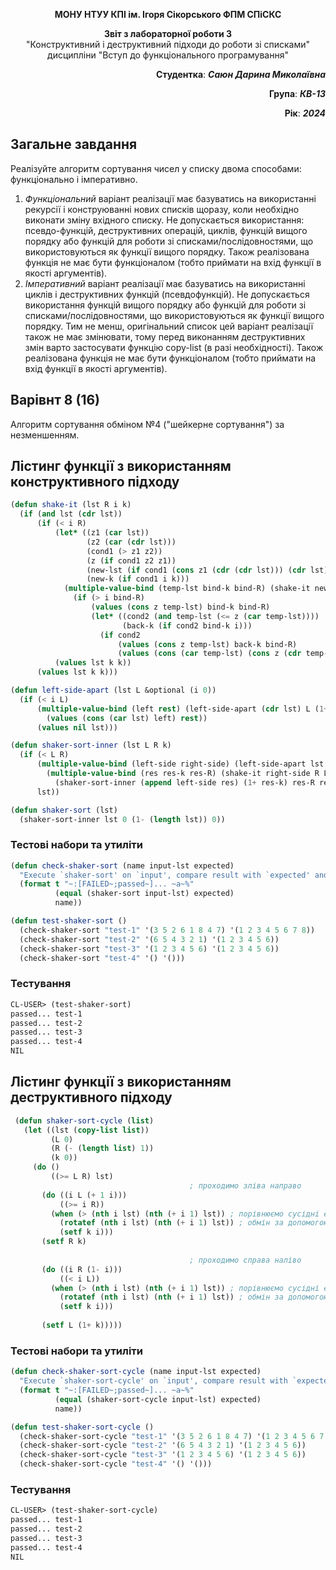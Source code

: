 <p align="center"><b>МОНУ НТУУ КПІ ім. Ігоря Сікорського ФПМ СПіСКС</b></p>
<p align="center">
<b>Звіт з лабораторної роботи 3</b><br/>
"Конструктивний і деструктивний підходи до роботи зі списками"<br/> 
дисципліни "Вступ до функціонального програмування"
</p>
<p align="right">
    <strong>Студентка</strong>: <em><strong>Саюн Дарина Миколаївна</strong></em>
</p>
<p align="right">
    <strong>Група</strong>: <em><strong>КВ-13</strong></em>
</p>
<p align="right">
    <strong>Рік</strong>: <em><strong>2024</strong></em>
</p>

## Загальне завдання
Реалізуйте алгоритм сортування чисел у списку двома способами: функціонально і імперативно.
1. *Функціональний* варіант реалізації має базуватись на використанні рекурсії і конструюванні нових списків щоразу, коли необхідно виконати зміну вхідного списку. Не допускається використання: псевдо-функцій, деструктивних операцій, циклів, функцій вищого порядку або функцій для роботи зі списками/послідовностями, що використовуються як функції вищого порядку. Також реалізована функція не має бути функціоналом (тобто приймати на вхід функції в якості аргументів).
2. *Імперативний* варіант реалізації має базуватись на використанні циклів і деструктивних функцій (псевдофункцій). Не допускається використання функцій вищого порядку або функцій для роботи зі списками/послідовностями, що використовуються як функції вищого порядку. Тим не менш, оригінальний список цей варіант реалізації також не має змінювати, тому перед виконанням деструктивних змін варто застосувати функцію copy-list (в разі необхідності). Також реалізована функція не має бути функціоналом (тобто приймати на вхід функції в якості аргументів).

## Варівнт 8 (16)
Алгоритм сортування обміном №4 ("шейкерне сортування") за незменшенням.

## Лістинг функції з використанням конструктивного підходу
```lisp
(defun shake-it (lst R i k)
  (if (and lst (cdr lst))
      (if (< i R)
          (let* ((z1 (car lst))
                 (z2 (car (cdr lst)))
                 (cond1 (> z1 z2))
                 (z (if cond1 z2 z1))
                 (new-lst (if cond1 (cons z1 (cdr (cdr lst))) (cdr lst)))
                 (new-k (if cond1 i k)))
            (multiple-value-bind (temp-lst bind-k bind-R) (shake-it new-lst R (1+ i) new-k)
              (if (> i bind-R)
                  (values (cons z temp-lst) bind-k bind-R)
                  (let* ((cond2 (and temp-lst (<= z (car temp-lst))))
                         (back-k (if cond2 bind-k i)))
                    (if cond2
                        (values (cons z temp-lst) back-k bind-R)
                        (values (cons (car temp-lst) (cons z (cdr temp-lst))) back-k bind-R))))))
          (values lst k k))
      (values lst k k)))

(defun left-side-apart (lst L &optional (i 0))
  (if (< i L)
      (multiple-value-bind (left rest) (left-side-apart (cdr lst) L (1+ i))
        (values (cons (car lst) left) rest))
      (values nil lst)))

(defun shaker-sort-inner (lst L R k)
  (if (< L R)
      (multiple-value-bind (left-side right-side) (left-side-apart lst L)
        (multiple-value-bind (res res-k res-R) (shake-it right-side R L k)
          (shaker-sort-inner (append left-side res) (1+ res-k) res-R res-k)))
      lst))

(defun shaker-sort (lst)
  (shaker-sort-inner lst 0 (1- (length lst)) 0))
```

### Тестові набори та утиліти
```lisp
(defun check-shaker-sort (name input-lst expected) 
  "Execute `shaker-sort' on `input', compare result with `expected' and print comparison status" 
  (format t "~:[FAILED~;passed~]... ~a~%" 
          (equal (shaker-sort input-lst) expected) 
          name))

(defun test-shaker-sort ()
  (check-shaker-sort "test-1" '(3 5 2 6 1 8 4 7) '(1 2 3 4 5 6 7 8))
  (check-shaker-sort "test-2" '(6 5 4 3 2 1) '(1 2 3 4 5 6))
  (check-shaker-sort "test-3" '(1 2 3 4 5 6) '(1 2 3 4 5 6))
  (check-shaker-sort "test-4" '() '()))
```

### Тестування
```lisp
CL-USER> (test-shaker-sort)
passed... test-1
passed... test-2
passed... test-3
passed... test-4
NIL
```

## Лістинг функції з використанням деструктивного підходу
```lisp
 (defun shaker-sort-cycle (list)
   (let ((lst (copy-list list))
         (L 0)         
         (R (- (length list) 1))
         (k 0))
     (do () 
         ((>= L R) lst)
                                        ; проходимо зліва направо
       (do ((i L (+ 1 i)))              
           ((>= i R))
         (when (> (nth i lst) (nth (+ i 1) lst)) ; порівнюємо сусідні елементи
           (rotatef (nth i lst) (nth (+ i 1) lst)) ; обмін за допомогою rotatef
           (setf k i)))
       (setf R k)
      
                                        ; проходимо справа наліво
       (do ((i R (1- i)))              
           ((< i L))
         (when (> (nth i lst) (nth (+ i 1) lst)) ; порівнюємо сусідні елементи
           (rotatef (nth i lst) (nth (+ i 1) lst)) ; обмін за допомогою rotatef
           (setf k i)))
      
       (setf L (1+ k)))))
```

### Тестові набори та утиліти
```lisp
(defun check-shaker-sort-cycle (name input-lst expected) 
  "Execute `shaker-sort-cycle' on `input', compare result with `expected' and print comparison status" 
  (format t "~:[FAILED~;passed~]... ~a~%" 
          (equal (shaker-sort-cycle input-lst) expected) 
          name))

(defun test-shaker-sort-cycle ()
  (check-shaker-sort-cycle "test-1" '(3 5 2 6 1 8 4 7) '(1 2 3 4 5 6 7 8))
  (check-shaker-sort-cycle "test-2" '(6 5 4 3 2 1) '(1 2 3 4 5 6))
  (check-shaker-sort-cycle "test-3" '(1 2 3 4 5 6) '(1 2 3 4 5 6))
  (check-shaker-sort-cycle "test-4" '() '()))
```

### Тестування
```lisp
CL-USER> (test-shaker-sort-cycle)
passed... test-1
passed... test-2
passed... test-3
passed... test-4
NIL
```
